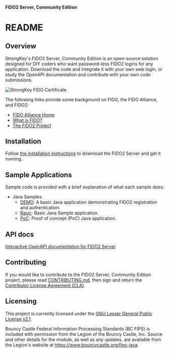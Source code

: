 #### FIDO2 Server, Community Edition 
# README

## Overview
StrongKey's FIDO2 Server, Community Edition is an open-source solution designed for DIY coders who want password-less FIDO2  logins for any application. Download the code and integrate it with your own web login, or study the OpenAPI documentation and contribute with your own code submissions.

![StrongKey FIDO Certificate](https://github.com/StrongKey/fido2/tree/master/docs/images/fido2certified.png)

The following links provide some background on FIDO, the FIDO Alliance, and FIDO2:

* [FIDO Alliance Home](https://fidoalliance.org)
* [What is FIDO?](https://fidoalliance.org/what-is-fido/)
* [The FIDO2 Project](https://fidoalliance.org/fido2/)

## Installation
Follow [the installation instructions](docs/Installation_Guide_Linux.md) to download the FIDO2 Server and get it running.

## Sample Applications
Sample code is provided with a brief explanation of what each sample does:

* Java Samples
  * [DEMO](https://fido2.strongkey.com): A basic Java application demonstrating FIDO2 registration and authentication.
  * [Basic](https://github.com/StrongKey/fido2/tree/master/sampleapps/java/basic/): Basic Java Sample application.
  * [PoC](https://github.com/StrongKey/fido2/tree/master/sampleapps/java/poc/): Proof of concept (PoC) Java application.

## API docs
[Interactive OpenAPI documentation for FIDO2 Server](https://strongkey.github.io/fido2/)

## Contributing
If you would like to contribute to the FIDO2 Server, Community Edition project, please read [CONTRIBUTING.md](CONTRIBUTING.md), then sign and return the [Contributor License Agreement (CLA)](https://cla-assistant.io/StrongKey/fido2).

## Licensing
This project is currently licensed under the [GNU Lesser General Public License v2.1](LICENSE).

Bouncy Castle Federal Information Processing Standards (BC FIPS) is included with permission from the Legion of the Bouncy Castle, Inc. Source and other details for the module, as well as any updates, are available from the Legion's website at https://www.bouncycastle.org/fips-java.
